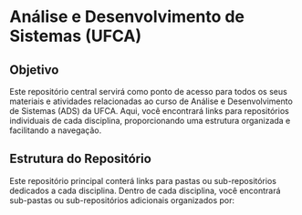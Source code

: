 # Análise e Desenvolvimento de Sistemas (UFCA)

## Objetivo

Este repositório central servirá como ponto de acesso para todos os seus materiais e atividades relacionadas ao curso de Análise e Desenvolvimento de Sistemas (ADS) da UFCA. Aqui, você encontrará links para repositórios individuais de cada disciplina, proporcionando uma estrutura organizada e facilitando a navegação.

## Estrutura do Repositório

Este repositório principal conterá links para pastas ou sub-repositórios dedicados a cada disciplina. Dentro de cada disciplina, você encontrará sub-pastas ou sub-repositórios adicionais organizados por:
